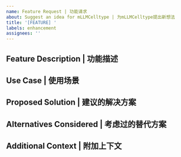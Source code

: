 ```yaml
---
name: Feature Request | 功能请求
about: Suggest an idea for mLLMCelltype | 为mLLMCelltype提出新想法
title: '[FEATURE] '
labels: enhancement
assignees: ''
---
```


## Feature Description | 功能描述

<!-- Please describe the feature you'd like to see | 请描述您希望看到的功能 -->

## Use Case | 使用场景

<!-- Please describe how this feature would help your workflow or research | 请描述这个功能将如何帮助您的工作流程或研究 -->

## Proposed Solution | 建议的解决方案

<!-- If you have ideas about how to implement this feature, please provide them here | 如果您对如何实现此功能有想法，请在此提供 -->

## Alternatives Considered | 考虑过的替代方案

<!-- Have you considered alternative ways to achieve this functionality? | 您是否考虑过实现此功能的替代方法？ -->

## Additional Context | 附加上下文

<!-- Add any other context or screenshots about the feature request here | 在此添加有关功能请求的任何其他上下文或截图 -->